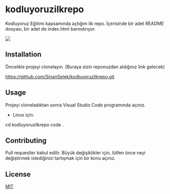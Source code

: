 # kodluyoruzilkrepo
Kodluyoruz Eğitimi kapsamında açtığım ilk repo. İçerisinde bir adet README dosyası, bir adet de index.html barındırıyor.

<img src="C:\Users\Dell\OneDrive - Pamukkale University\Belgeler\Git\kodluyoruzilkrepo\github.png" width="auto">

## Installation 
Öncelikle projeyi clonelayın. (Buraya sizin reponuzdan aldığınız link gelecek)

https://github.com/SinanSelek/kodluyoruzilkrepo.git

## Usage 
Projeyi cloneladıktan sonra Visual Studio Code programında açınız.

- Linux için:

cd kodluyoruzilkrepo
code .

## Contributing
Pull requestler kabul edilir. Büyük değişiklikler için, lütfen önce neyi değiştirmek istediğinizi tartışmak için bir konu açınız.

## License 
[MIT](https://choosealicense.com/licenses/mit/)
